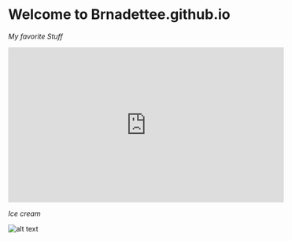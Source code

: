 # **Welcome to Brnadettee.github.io**

*My favorite Stuff*


<iframe width="560" height="315" src="https://www.youtube.com/embed/k1h0LurBUfo" title="YouTube video player" frameborder="0" allow="accelerometer; autoplay; clipboard-write; encrypted-media; gyroscope; picture-in-picture" allowfullscreen></iframe>


*Ice cream*

![alt text](https://joyfoodsunshine.com/wp-content/uploads/2020/06/homemade-chocolate-ice-cream-recipe-7.jpg)



